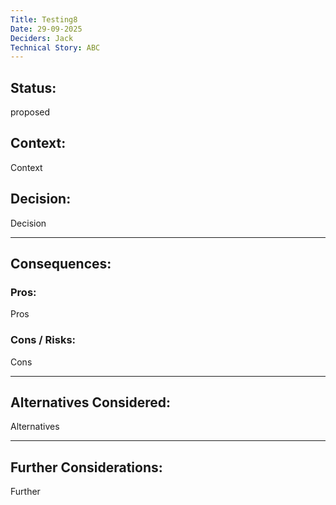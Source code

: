 ```yaml
---
Title: Testing8
Date: 29-09-2025
Deciders: Jack
Technical Story: ABC
---
```


## Status:
proposed

## Context:
Context

## Decision:
Decision

---

## Consequences:

### Pros:
Pros

### Cons / Risks:
Cons

---

## Alternatives Considered:
Alternatives

---

## Further Considerations:
Further
